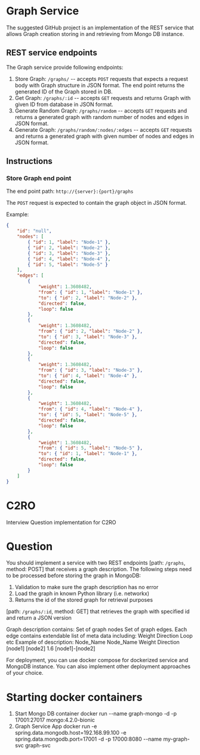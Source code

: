 # Graph Service
The suggested GitHub project is an implementation of the REST service
that allows Graph creation storing in and retrieving from Mongo DB instance.

## REST service endpoints
The Graph service provide following endpoints:
1. Store Graph: `/graphs/` -- accepts `POST` requests that expects a request body 
with Graph structure in JSON format. The end point returns the generated ID 
of the Graph stored in DB.
2. Get Graph: `/graphs/:id` -- accepts `GET` requests and returns Graph with given ID from
database in JSON format.
3. Generate Random Graph: `/graphs/random` -- accepts `GET` requests and returns a generated graph
with random number of nodes and edges in JSON format. 
4. Generate Graph: `/graphs/random/:nodes/:edges` -- accepts `GET` requests and returns 
a generated graph with given number of nodes and edges in JSON format.

## Instructions
### Store Graph end point
The end point path: `http://{server}:{port}/graphs`

The `POST` request is expected to contain the graph object in JSON format.

Example:
```json
{
    "id": "null",
    "nodes": [
        { "id": 1, "label": "Node-1" },
        { "id": 2, "label": "Node-2" },
        { "id": 3, "label": "Node-3" },
        { "id": 4, "label": "Node-4" },
        { "id": 5, "label": "Node-5" }
    ],
    "edges": [
        {
            "weight": 1.3608482,
            "from": { "id": 1, "label": "Node-1" },
            "to": { "id": 2, "label": "Node-2" },
            "directed": false,
            "loop": false
        },
        {
            "weight": 1.3608482,
            "from": { "id": 2, "label": "Node-2" },
            "to": { "id": 3, "label": "Node-3" },
            "directed": false,
            "loop": false
        },
        {
            "weight": 1.3608482,
            "from": { "id": 3, "label": "Node-3" },
            "to": { "id": 4, "label": "Node-4" },
            "directed": false,
            "loop": false
        },
        {
            "weight": 1.3608482,
            "from": { "id": 4, "label": "Node-4" },
            "to": { "id": 5, "label": "Node-5" },
            "directed": false,
            "loop": false
        },
        {
            "weight": 1.3608482,
            "from": { "id": 5, "label": "Node-5" },
            "to": { "id": 1, "label": "Node-1" },
            "directed": false,
            "loop": false
        }
    ]
}
```

# C2RO
Interview Question implementation for C2RO

# Question
You should implement a service with two REST endpoints
[path: `/graphs`, method: POST] that receives a graph description.
The following steps need to be processed before storing the graph in MongoDB:
1. Validation to make sure the graph description has no error
2. Load the graph in known Python library (i.e. networkx)
3. Returns the id of the stored graph for retrieval purposes

[path: `/graphs/:id`, method: GET] that retrieves the graph with specified id and return a JSON version

Graph description contains:
Set of graph nodes
Set of graph edges.
  Each edge contains extendable list of meta data including:
    Weight
    Direction
    Loop
    etc
Example of description:
    Node_Name Node_Name Weight Direction
    [node1]   [node2]   1.6    [node1]-[node2]


For deployment, you can use docker compose for dockerized service and MongoDB instance. You can also implement other deployment approaches of your choice.



# Starting docker containers
1. Start Mongo DB container
  docker run --name graph-mongo -d -p 17001:27017 mongo:4.2.0-bionic
2. Graph Service App
  docker run -e spring.data.mongodb.host=192.168.99.100 -e spring.data.mongodb.port=17001 -d -p 17000:8080 --name my-graph-svc graph-svc
